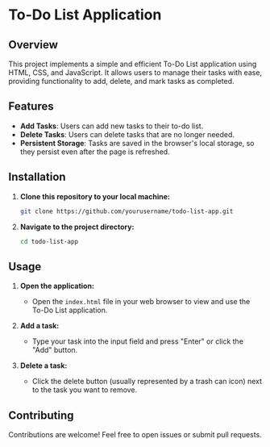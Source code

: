# To-Do List Application

## Overview
This project implements a simple and efficient To-Do List application using HTML, CSS, and JavaScript. It allows users to manage their tasks with ease, providing functionality to add, delete, and mark tasks as completed.

## Features
- **Add Tasks**: Users can add new tasks to their to-do list.
- **Delete Tasks**: Users can delete tasks that are no longer needed.
- **Persistent Storage**: Tasks are saved in the browser's local storage, so they persist even after the page is refreshed.

## Installation

1. **Clone this repository to your local machine:**

    ```bash
    git clone https://github.com/yourusername/todo-list-app.git
    ```

2. **Navigate to the project directory:**

    ```bash
    cd todo-list-app
    ```

## Usage

1. **Open the application:**
    - Open the `index.html` file in your web browser to view and use the To-Do List application.

2. **Add a task:**
    - Type your task into the input field and press "Enter" or click the "Add" button.

3. **Delete a task:**
    - Click the delete button (usually represented by a trash can icon) next to the task you want to remove.


## Contributing

Contributions are welcome! Feel free to open issues or submit pull requests.
